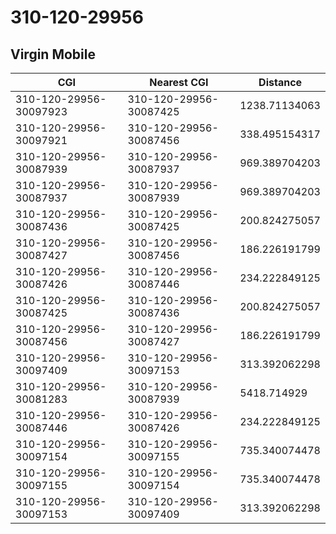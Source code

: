 # 310-120-29956
## Virgin Mobile


| CGI | Nearest CGI | Distance |
|-----|-------------|----------|
| 310-120-29956-30097923 | 310-120-29956-30087425 | 1238.71134063 |
| 310-120-29956-30097921 | 310-120-29956-30087456 | 338.495154317 |
| 310-120-29956-30087939 | 310-120-29956-30087937 | 969.389704203 |
| 310-120-29956-30087937 | 310-120-29956-30087939 | 969.389704203 |
| 310-120-29956-30087436 | 310-120-29956-30087425 | 200.824275057 |
| 310-120-29956-30087427 | 310-120-29956-30087456 | 186.226191799 |
| 310-120-29956-30087426 | 310-120-29956-30087446 | 234.222849125 |
| 310-120-29956-30087425 | 310-120-29956-30087436 | 200.824275057 |
| 310-120-29956-30087456 | 310-120-29956-30087427 | 186.226191799 |
| 310-120-29956-30097409 | 310-120-29956-30097153 | 313.392062298 |
| 310-120-29956-30081283 | 310-120-29956-30087939 | 5418.714929 |
| 310-120-29956-30087446 | 310-120-29956-30087426 | 234.222849125 |
| 310-120-29956-30097154 | 310-120-29956-30097155 | 735.340074478 |
| 310-120-29956-30097155 | 310-120-29956-30097154 | 735.340074478 |
| 310-120-29956-30097153 | 310-120-29956-30097409 | 313.392062298 |
